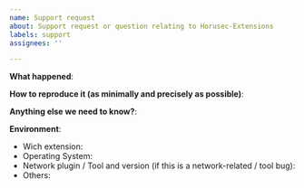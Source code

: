 ```yaml
---
name: Support request
about: Support request or question relating to Horusec-Extensions
labels: support
assignees: ''

---
```


<!--
    Use this template when requesting support or to ask questions.
    Please include useful information for understanding your question.
    Thanks!
-->


**What happened**:

**How to reproduce it (as minimally and precisely as possible)**:

**Anything else we need to know?**:

**Environment**:
- Wich extension:
- Operating System:
- Network plugin / Tool and version (if this is a network-related / tool bug):
- Others:

